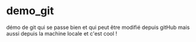 # demo_git
démo de git qui se passe bien et qui peut être modifié depuis gitHub
mais aussi depuis la machine locale  et c'est cool !

